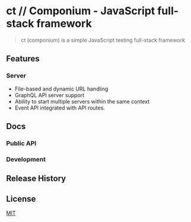 # ct // Componium - JavaScript full-stack framework

> ct (componium) is a simple JavaScript testing full-stack framework

## Features

### Server

* File-based and dynamic URL handling
* GraphQL API server support
* Ability to start multiple servers within the same context
* Event API integrated with API routes.

## Docs

### Public API

### Development

## Release History

## License

[MIT](LICENSE)